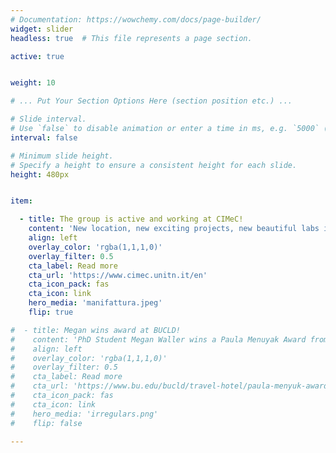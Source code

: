 ```yaml
---
# Documentation: https://wowchemy.com/docs/page-builder/
widget: slider
headless: true  # This file represents a page section.

active: true


weight: 10

# ... Put Your Section Options Here (section position etc.) ...

# Slide interval.
# Use `false` to disable animation or enter a time in ms, e.g. `5000` (5s).
interval: false

# Minimum slide height.
# Specify a height to ensure a consistent height for each slide.
height: 480px


item:

  - title: The group is active and working at CIMeC!
    content: 'New location, new exciting projects, new beautiful labs in an historical building in Rovereto'
    align: left
    overlay_color: 'rgba(1,1,1,0)'
    overlay_filter: 0.5
    cta_label: Read more
    cta_url: 'https://www.cimec.unitn.it/en'
    cta_icon_pack: fas
    cta_icon: link
    hero_media: 'manifattura.jpeg'
    flip: true

#  - title: Megan wins award at BUCLD!
#    content: 'PhD Student Megan Waller wins a Paula Menuyak Award from the Boston University Conference on Language Development'
#    align: left
#    overlay_color: 'rgba(1,1,1,0)'
#    overlay_filter: 0.5
#    cta_label: Read more
#    cta_url: 'https://www.bu.edu/bucld/travel-hotel/paula-menyuk-award/'
#    cta_icon_pack: fas
#    cta_icon: link
#    hero_media: 'irregulars.png'
#    flip: false

---
```

